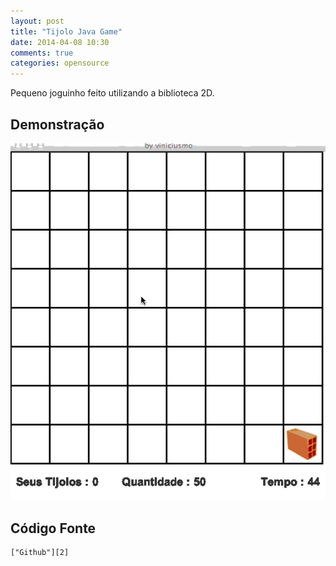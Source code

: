 ```yaml
---
layout: post
title: "Tijolo Java Game"
date: 2014-04-08 10:30
comments: true
categories: opensource
---
```


Pequeno joguinho feito utilizando a biblioteca 2D.

## Demonstração
  !["Imagem 1"][1]

## Código Fonte
	["Github"][2]

  [1]: https://raw.githubusercontent.com/viniciusmo/viniciusmo.github.com/master/images/blog/opensource/tijolo/tijolo.gif
  [2]: https://github.com/viniciusmo/tijolo-java-game
